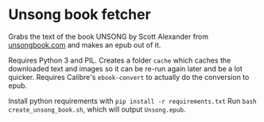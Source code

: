 # Unsong book fetcher

Grabs the text of the book UNSONG by Scott Alexander from [unsongbook.com](http://unsongbook.com) and makes an epub out of it.

Requires Python 3 and PIL. Creates a folder `cache` which caches the downloaded text and images so it can be re-run again later and be a lot quicker. Requires Calibre's `ebook-convert` to actually do the conversion to epub.

Install python requirements with `pip install -r requirements.txt`
Run `bash create_unsong_book.sh`, which will output `Unsong.epub`.
